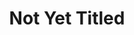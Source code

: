 ---
ee_id: '2221'
site: '1'
type: '2'
url: 2012-149-not-yet-titled
title: Not Yet Titled
year: '2012'
display_year: '2012'
medium: Realtime tele-performance
dims:
pitch: Live tele-performance of me watching TV (and having a glass of white wine).
ps: "​This was a live performance where I watched TV in NYC, and broadcast it live
  to the Western Front in Vancouver (via Skype).I also had a glass of white wine somewhere
  along the way. Yes, that is Erin Brockovich in the still above. The idea here was
  to do just whatever I would have been doing anyway, except broadcast it across North
  America to an audience - the ultimate low stress / stay at home performance."
live_url:
related:
youtube:
related_code:
imgs: untitled-2012-149-western-front-perf-view-2-database-BW.jpg
subheading:
download:
add_credit:
commission:
layout: things-i-made
---